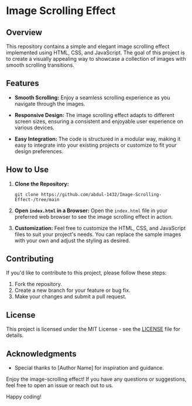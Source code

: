 # Image Scrolling Effect 

## Overview

This repository contains a simple and elegant image scrolling effect implemented using HTML, CSS, and JavaScript. The goal of this project is to create a visually appealing way to showcase a collection of images with smooth scrolling transitions.

## Features

- **Smooth Scrolling:** Enjoy a seamless scrolling experience as you navigate through the images.

- **Responsive Design:** The image scrolling effect adapts to different screen sizes, ensuring a consistent and enjoyable user experience on various devices.

- **Easy Integration:** The code is structured in a modular way, making it easy to integrate into your existing projects or customize to fit your design preferences.

## How to Use

1. **Clone the Repository:**
   ```
   git clone https://github.com/abdul-1432/Image-Scrolling-Effect-/tree/main
   ```

2. **Open `index.html` in a Browser:**
   Open the `index.html` file in your preferred web browser to see the image scrolling effect in action.

3. **Customization:**
   Feel free to customize the HTML, CSS, and JavaScript files to suit your project's needs. You can replace the sample images with your own and adjust the styling as desired.


## Contributing

If you'd like to contribute to this project, please follow these steps:

1. Fork the repository.
2. Create a new branch for your feature or bug fix.
3. Make your changes and submit a pull request.

## License

This project is licensed under the MIT License - see the [LICENSE](LICENSE) file for details.

## Acknowledgments

- Special thanks to [Author Name] for inspiration and guidance.

Enjoy the image-scrolling effect! If you have any questions or suggestions, feel free to open an issue or reach out to us.

Happy coding!
